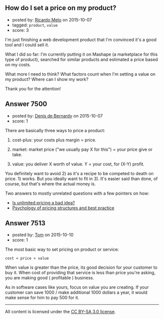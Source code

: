 ## How do I set a price on my product?

- posted by: [Ricardo Melo](https://stackexchange.com/users/1986831/ricardo-melo) on 2015-10-07
- tagged: `product`, `value`
- score: 3

<p>I'm just finishing a web development product that I'm convinced it's a good tool and I could sell it.</p>

<p>What I did so far: I'm currently putting it on Mashape (a marketplace for this type of product), searched for similar products and estimated a price based on my costs.</p>

<p>What more I need to think? What factors count when I'm setting a value on my product? Where can I show my work?</p>

<p>Thank you for the attention!</p>



## Answer 7500

- posted by: [Denis de Bernardy](https://stackexchange.com/users/182468/denis-de-bernardy) on 2015-10-07
- score: 1

<p>There are basically three ways to price a product:</p>

<ol>
<li><p>cost-plus: your costs plus margin = price.</p></li>
<li><p>market: market price ("we usually pay X for this") = your price give or take.</p></li>
<li><p>value: you deliver X worth of value. Y = your cost, for (X-Y) profit.</p></li>
</ol>

<p>You definitely want to avoid 2) as it's a recipe to be competed to death on price. 1) works. But you ideally want to fit in 3). It's easier said than done, of course, but that's where the actual money is.</p>

<p>Two answers to mostly unrelated questions with a few pointers on how:</p>

<ul>
<li><a href="https://startups.stackexchange.com/questions/1745/is-unlimited-pricing-a-bad-idea/1747#1747">Is unlimited pricing a bad idea?</a></li>
<li><a href="https://startups.stackexchange.com/questions/3356/psychology-of-pricing-structures-and-best-practice/3359#3359">Psychology of pricing structures and best practice</a></li>
</ul>



## Answer 7513

- posted by: [Tom](https://stackexchange.com/users/1841165/tom) on 2015-10-10
- score: 1

<p>The most basic way to set pricing on product or service:</p>

<pre><code>cost &lt; price &lt; value
</code></pre>

<p>When value is greater than the price, its good decision for your customer to buy it. When cost of providing that service is less than price you're asking, you are making good ( profitable ) business. </p>

<p>As in software cases like yours, focus on value you are creating. If your customer can save 1000 / make additional 1000 dollars a year, it would make sense for him to pay 500 for it. </p>




---

All content is licensed under the [CC BY-SA 3.0 license](https://creativecommons.org/licenses/by-sa/3.0/).
